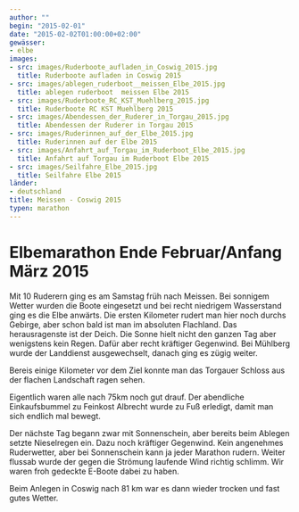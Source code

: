 ```yaml
---
author: ""
begin: "2015-02-01"
date: "2015-02-02T01:00:00+02:00"
gewässer:
- elbe
images:
- src: images/Ruderboote_aufladen_in_Coswig_2015.jpg
  title: Ruderboote aufladen in Coswig 2015
- src: images/ablegen_ruderboot__meissen_Elbe_2015.jpg
  title: ablegen ruderboot  meissen Elbe 2015
- src: images/Ruderboote_RC_KST_Muehlberg_2015.jpg
  title: Ruderboote RC KST Muehlberg 2015
- src: images/Abendessen_der_Ruderer_in_Torgau_2015.jpg
  title: Abendessen der Ruderer in Torgau 2015
- src: images/Ruderinnen_auf_der_Elbe_2015.jpg
  title: Ruderinnen auf der Elbe 2015
- src: images/Anfahrt_auf_Torgau_im_Ruderboot_Elbe_2015.jpg
  title: Anfahrt auf Torgau im Ruderboot Elbe 2015
- src: images/Seilfahre_Elbe_2015.jpg
  title: Seilfahre Elbe 2015
länder: 
- deutschland
title: Meissen - Coswig 2015
typen: marathon
---
```



# Elbemarathon Ende Februar/Anfang März 2015


Mit 10 Ruderern ging es am Samstag früh nach Meissen. Bei sonnigem Wetter wurden die Boote eingesetzt und bei recht niedrigem Wasserstand ging es die Elbe anwärts. Die ersten Kilometer rudert man hier noch durchs Gebirge, aber schon bald ist man im absoluten Flachland. Das herausragenste ist der Deich. Die Sonne hielt nicht den ganzen Tag aber wenigstens kein Regen. Dafür aber recht kräftiger Gegenwind. Bei Mühlberg wurde der Landdienst ausgewechselt, danach ging es zügig weiter.

Bereis einige Kilometer vor dem Ziel konnte man das Torgauer Schloss aus der flachen Landschaft ragen sehen.

Eigentlich waren alle nach 75km noch gut drauf. Der abendliche Einkaufsbummel zu Feinkost Albrecht wurde zu Fuß erledigt, damit man sich endlich mal bewegt.

Der nächste Tag begann zwar mit Sonnenschein, aber bereits beim Ablegen setzte Nieselregen ein. Dazu noch kräftiger Gegenwind. Kein angenehmes Ruderwetter, aber bei Sonnenschein kann ja jeder Marathon rudern. Weiter flussab wurde der gegen die Strömung laufende Wind richtig schlimm. Wir waren froh gedeckte E-Boote dabei zu haben.

Beim Anlegen in Coswig nach 81 km war es dann wieder trocken und fast gutes Wetter.
